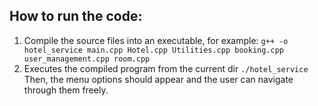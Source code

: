 ## How to run the code:
1. Compile the source files into an executable, for example:
`g++ -o hotel_service main.cpp Hotel.cpp Utilities.cpp booking.cpp user_management.cpp room.cpp`
2. Executes the compiled program from the current dir
`./hotel_service`
Then, the menu options should appear and the user can navigate through them freely.
